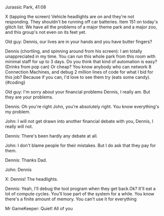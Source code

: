 ﻿Jurassic Park, 41:08 

X (tapping the screen) Vehicle headlights are on and they're not responding. They shouldn't be running off car batteries. Item 151 on today's glitch list. We have all the problems of a major theme park and a major zoo, and this group's not even on its feet yet.

Old guy: Dennis, our lives are in your hands and you have butter fingers?

Dennis (chortling, and spinning around from his screen): I am totally unappreciated in my time. You can run this whole park from this room with minimal staff for up to 3 days. Do you think that kind of automation is easy? (Drinks from pop can) Or cheap? You know anybody who can network 8 Connection Machines, and debug 2 million lines of code for what I bid for this job? Because if you can, I'd love to see them try (eats some candy). {#coding}

Old guy: I'm sorry about your financial problems Dennis, I really am. But they are your problems.

Dennis: Oh you're right John, you're absolutely right. You know everything's my problem.

John: I will not get drawn into another financial debate with you, Dennis, I really will not.

Dennis: There's been hardly any debate at all.

John: I don't blame people for their mistakes. But I do ask that they pay for them.

Dennis: Thanks Dad.

John: Dennis

X: Dennis! The headlights. 

Dennis: Yeah, I'll debug the tool program when they get back.Ok? It'll eat a lot of compute cycles. You'll lose part of the system for a while. You know there's a finite amount of memory. You can't use it for everything

Mr GameKeeper: Quiet! All of you

